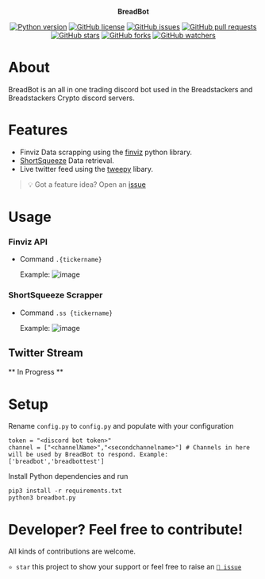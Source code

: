 <p align="center"><b>BreadBot</b></p>

<p align="center">
    <a href="https://www.python.org/downloads/release/python-380/"><img src="https://img.shields.io/badge/python-3.8-blue.svg?style=plastic" alt="Python version"></a>
    <a href="https://github.com/deebops/BreadBot/blob/master/LICENSE"><img src="https://img.shields.io/github/license/deebops/BreadBot?style=plastic" alt="GitHub license"></a>
    <a href="https://github.com/deebops/BreadBot/issues"><img src="https://img.shields.io/github/issues/deebops/BreadBot?style=plastic" alt="GitHub issues"></a>
    <a href="https://github.com/deebops/BreadBot/pulls"><img src="https://img.shields.io/github/issues-pr/deebops/BreadBot?style=plastic" alt="GitHub pull requests"></a>
    <br /><a href="https://github.com/deebops/BreadBot/stargazers"><img src="https://img.shields.io/github/stars/deebops/BreadBot?style=social" alt="GitHub stars"></a>
    <a href="https://github.com/deebops/BreadBot/network/members"><img src="https://img.shields.io/github/forks/deebops/BreadBot?style=social" alt="GitHub forks"></a>
    <a href="https://github.com/deebops/BreadBot"><img src="https://img.shields.io/github/watchers/deebops/BreadBot?style=social" alt="GitHub watchers"></a>
</p>

# About

BreadBot is an all in one trading discord bot used in the Breadstackers and Breadstackers Crypto discord servers. 

# Features
- Finviz Data scrapping using the [finviz](https://github.com/mariostoev/finviz) python library.
- [ShortSqueeze](https://shortsqueeze.com/) Data retrieval.
- Live twitter feed using the [tweepy](https://github.com/tweepy/tweepy) libary.
> 💡 Got a feature idea? Open an [issue](https://github.com/deebops/BreadBot/issues/new)


# Usage 

### Finviz API

- Command `.{tickername}`

  Example:
  ![image](https://user-images.githubusercontent.com/11996230/109452043-7c672080-7a14-11eb-8320-f4c320e99adf.png)

### ShortSqueeze Scrapper

- Command `.ss {tickername}`

  Example:
  ![image](https://i.ibb.co/GFq9VXm/image.png)

## Twitter Stream

** In Progress **


# Setup

Rename `config.py` to `config.py` and populate with your configuration

```
token = "<discord bot token>"
channel = ["<channelName>","<secondchannelname>"] # Channels in here will be used by BreadBot to respond. Example: ['breadbot','breadbottest']
```

Install Python dependencies and run

```
pip3 install -r requirements.txt
python3 breadbot.py
```

# Developer? Feel free to contribute!

All kinds of contributions are welcome. 

`⭐️ star` this project to show your support or feel free to raise an [`🐞 issue`](https://github.com/deebops/BreadBot/issues/new)
